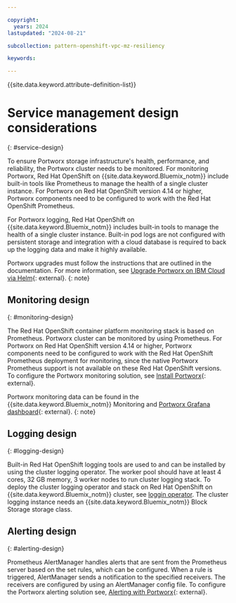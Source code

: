 ```yaml
---

copyright:
  years: 2024
lastupdated: "2024-08-21"

subcollection: pattern-openshift-vpc-mz-resiliency

keywords:

---
```


{{site.data.keyword.attribute-definition-list}}

# Service management design considerations
{: #service-design}

To ensure Portworx storage infrastructure's health, performance, and reliability, the Portworx cluster needs to be monitored. For monitoring Portworx, Red Hat OpenShift on {{site.data.keyword.Bluemix_notm}} include built-in tools like Prometheus to manage the health of a single cluster instance. For Portworx on Red Hat OpenShift version 4.14 or higher, Portworx components need to be configured to work with the Red Hat OpenShift Prometheus.

For Portworx logging, Red Hat OpenShift on {{site.data.keyword.Bluemix_notm}} includes built-in tools to manage the health of a single cluster instance. Built-in pod logs are not configured with persistent storage and integration with a cloud database is required to back up the logging data and make it highly available.

Portworx upgrades must follow the instructions that are outlined in the documentation. For more information, see [Upgrade Portworx on IBM Cloud via Helm](https://docs.portworx.com/portworx-enterprise/operations/operate-kubernetes/upgrade/upgrade-px-ibm){: external}.
 {: note}

## Monitoring design
{: #monitoring-design}

The Red Hat OpenShift container platform monitoring stack is based on Prometheus. Portworx cluster can be monitored by using Prometheus. For Portworx on Red Hat OpenShift version 4.14 or higher, Portworx components need to be configured to work with the Red Hat OpenShift Prometheus deployment for monitoring, since the native Portworx Prometheus support is not available on these Red Hat OpenShift versions. To configure the Portworx monitoring solution, see [Install Portworx](https://docs.portworx.com/portworx-enterprise/platform/openshift/ocp-ibm-cloud/ocp-on-ibm-cloud){: external}. 

Portworx monitoring data can be found in the {{site.data.keyword.Bluemix_notm}} Monitoring and [Portworx Grafana dashboard](https://docs.portworx.com/portworx-enterprise/platform/openshift/ocp-ibm-cloud/set-ocp-prometheus#configure-grafana){: external}.
{: note}

## Logging design
{: #logging-design}

Built-in Red Hat OpenShift logging tools are used to and can be installed by using the cluster logging operator. The worker pool should have at least 4 cores, 32 GB memory, 3 worker nodes to run cluster logging stack. To deploy the cluster logging operator and stack on Red Hat OpenShift on {{site.data.keyword.Bluemix_notm}} cluster, see [loggin operator](https://cloud.ibm.com/docs/openshift?topic=openshift-health#oc_logging_operator). The cluster logging instance needs an {{site.data.keyword.Bluemix_notm}} Block Storage storage class.

## Alerting design
{: #alerting-design}

Prometheus AlertManager handles alerts that are sent from the Prometheus server based on the set rules, which can be configured. When a rule is triggered, AlertManager sends a notification to the specified receivers. The receivers are configured by using an AlertManager config file. To configure the Portworx alerting solution see, [Alerting with Portworx](https://docs.portworx.com/portworx-enterprise/operations/operate-other/monitoring/alerting){: external}.
